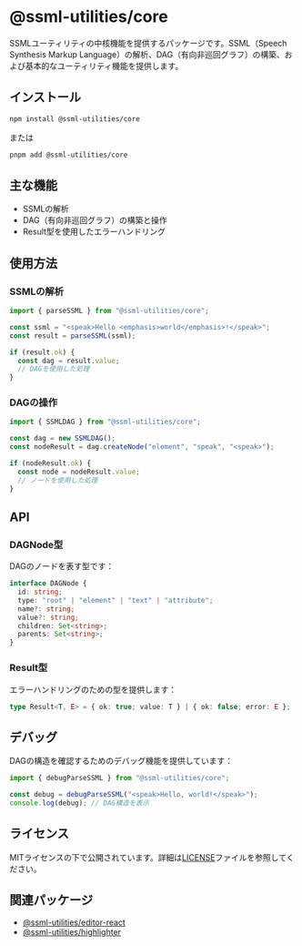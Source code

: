 # @ssml-utilities/core

SSMLユーティリティの中核機能を提供するパッケージです。SSML（Speech Synthesis Markup Language）の解析、DAG（有向非巡回グラフ）の構築、および基本的なユーティリティ機能を提供します。

## インストール

```bash
npm install @ssml-utilities/core
```

または

```bash
pnpm add @ssml-utilities/core
```

## 主な機能

- SSMLの解析
- DAG（有向非巡回グラフ）の構築と操作
- Result型を使用したエラーハンドリング

## 使用方法

### SSMLの解析

```typescript
import { parseSSML } from "@ssml-utilities/core";

const ssml = "<speak>Hello <emphasis>world</emphasis>!</speak>";
const result = parseSSML(ssml);

if (result.ok) {
  const dag = result.value;
  // DAGを使用した処理
}
```

### DAGの操作

```typescript
import { SSMLDAG } from "@ssml-utilities/core";

const dag = new SSMLDAG();
const nodeResult = dag.createNode("element", "speak", "<speak>");

if (nodeResult.ok) {
  const node = nodeResult.value;
  // ノードを使用した処理
}
```

## API

### DAGNode型

DAGのノードを表す型です：

```typescript
interface DAGNode {
  id: string;
  type: "root" | "element" | "text" | "attribute";
  name?: string;
  value?: string;
  children: Set<string>;
  parents: Set<string>;
}
```

### Result型

エラーハンドリングのための型を提供します：

```typescript
type Result<T, E> = { ok: true; value: T } | { ok: false; error: E };
```

## デバッグ

DAGの構造を確認するためのデバッグ機能を提供しています：

```typescript
import { debugParseSSML } from "@ssml-utilities/core";

const debug = debugParseSSML("<speak>Hello, world!</speak>");
console.log(debug); // DAG構造を表示
```


## ライセンス

MITライセンスの下で公開されています。詳細は[LICENSE](https://github.com/Jabelic-Works/ssml-utilities/blob/master/LICENCE)ファイルを参照してください。

## 関連パッケージ

- [@ssml-utilities/editor-react](https://github.com/Jabelic-Works/ssml-utilities/tree/master/packages/editor-react)
- [@ssml-utilities/highlighter](https://github.com/Jabelic-Works/ssml-utilities/tree/master/packages/highlighter)
